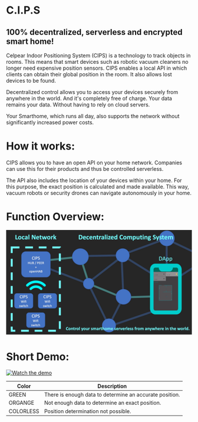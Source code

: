 # C.I.P.S
## 100% decentralized, serverless and encrypted smart home!

Celpear Indoor Positioning System (CIPS) is a technology to track objects in rooms. This means that smart devices such as robotic vacuum cleaners no longer need expensive position sensors. CIPS enables a local API in which clients can obtain their global position in the room. It also allows lost devices to be found.

Decentralized control allows you to access your devices securely from anywhere in the world. And it's completely free of charge. Your data remains your data. Without having to rely on cloud servers.

Your Smarthome, which runs all day, also supports the network without significantly increased power costs.


# How it works:
CIPS allows you to have an open API on your home network. Companies can use this for their products and thus be controlled serverless.

The API also includes the location of your devices within your home. For this purpose, the exact position is calculated and made available. This way, vacuum robots or security drones can navigate autonomously in your home.

# Function Overview:
![Overview](/assets/images/cips_overview.jpg)


# Short Demo:
[![Watch the demo](https://celpear.com/cips/assets/preview.png)](https://celpear.com/cips/assets/demovideo.html)

| Color      | Description                                              |
|------------|----------------------------------------------------------|
|  GREEN     |  There is enough data to determine an accurate position. |
|  ORGANGE   |  Not enough data to determine an exact position.         |
|  COLORLESS |  Position determination not possible.                    |